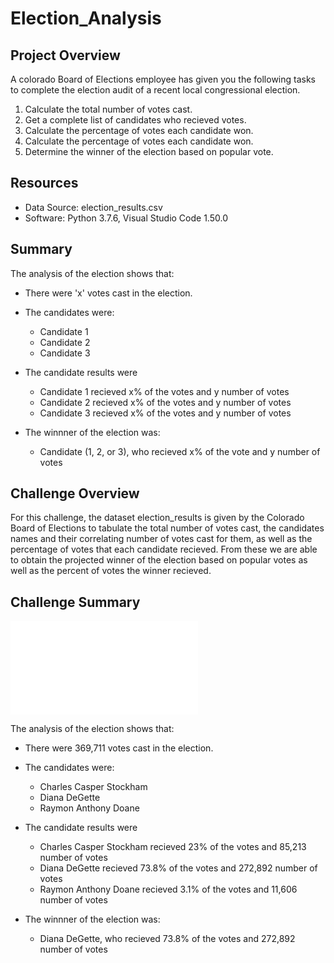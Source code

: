 # Election_Analysis

## Project Overview
A colorado Board of Elections employee has given you the following tasks to complete the election audit of a recent local congressional election. 

1. Calculate the total number of votes cast. 
2. Get a complete list of candidates who recieved votes.
3. Calculate the percentage of votes each candidate won.
4. Calculate the percentage of votes each candidate won.
5. Determine the winner of the election based on popular vote.

## Resources 
- Data Source: election_results.csv
- Software: Python 3.7.6, Visual Studio Code 1.50.0

## Summary
The analysis of the election shows that:

- There were 'x' votes cast in the election.

- The candidates were:
  - Candidate 1
  - Candidate 2
  - Candidate 3

- The candidate results were
  - Candidate 1 recieved x% of the votes and y number of votes
  - Candidate 2 recieved x% of the votes and y number of votes
  - Candidate 3 recieved x% of the votes and y number of votes
 
- The winnner of the election was:
  - Candidate (1, 2, or 3), who recieved x% of the vote and y number of votes
  
## Challenge Overview
For this challenge, the dataset election_results is given by the Colorado Board of Elections to tabulate the total number of votes cast, the candidates names and their correlating number of votes cast for them, as well as the percentage of votes that each candidate recieved. From these we are able to obtain the projected winner of the election based on popular votes as well as the percent of votes the winner recieved. 
  
## Challenge Summary 
![election_analysis](analysis/election_analysis.txt)

The analysis of the election shows that:

- There were 369,711 votes cast in the election.

- The candidates were:
  - Charles Casper Stockham
  - Diana DeGette
  - Raymon Anthony Doane

- The candidate results were
  - Charles Casper Stockham recieved 23% of the votes and 85,213 number of votes
  - Diana DeGette recieved 73.8% of the votes and 272,892 number of votes
  - Raymon Anthony Doane recieved 3.1% of the votes and 11,606 number of votes
 
- The winnner of the election was:
  - Diana DeGette, who recieved 73.8% of the votes and 272,892 number of votes
 
 
 
 
  
  
  
